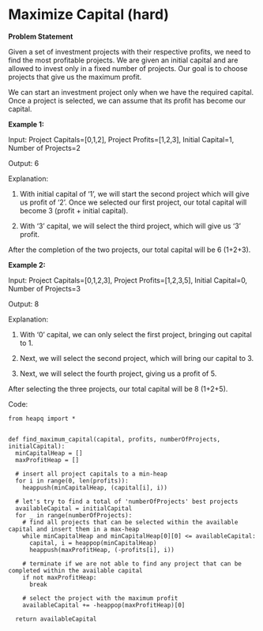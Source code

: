 # Maximize Capital (hard)

**Problem Statement**

Given a set of investment projects with their respective profits, we need to find the most profitable projects. We are given an initial capital and are allowed to invest only in a fixed number of projects. Our goal is to choose projects that give us the maximum profit.

We can start an investment project only when we have the required capital. Once a project is selected, we can assume that its profit has become our capital.

**Example 1:**

Input: Project Capitals=[0,1,2], Project Profits=[1,2,3], Initial Capital=1, Number of Projects=2

Output: 6

Explanation:

  1. With initial capital of ‘1’, we will start the second project which will give us profit of ‘2’. Once we selected our first project, our total capital will become 3 (profit + initial capital).
  
  2. With ‘3’ capital, we will select the third project, which will give us ‘3’ profit.

After the completion of the two projects, our total capital will be 6 (1+2+3).

**Example 2:**

Input: Project Capitals=[0,1,2,3], Project Profits=[1,2,3,5], Initial Capital=0, Number of Projects=3

Output: 8

Explanation:

  1. With ‘0’ capital, we can only select the first project, bringing out capital to 1.

  2. Next, we will select the second project, which will bring our capital to 3.
  
  3. Next, we will select the fourth project, giving us a profit of 5.

After selecting the three projects, our total capital will be 8 (1+2+5).

Code:
```python3
from heapq import *


def find_maximum_capital(capital, profits, numberOfProjects, initialCapital):
  minCapitalHeap = []
  maxProfitHeap = []

  # insert all project capitals to a min-heap
  for i in range(0, len(profits)):
    heappush(minCapitalHeap, (capital[i], i))

  # let's try to find a total of 'numberOfProjects' best projects
  availableCapital = initialCapital
  for _ in range(numberOfProjects):
    # find all projects that can be selected within the available capital and insert them in a max-heap
    while minCapitalHeap and minCapitalHeap[0][0] <= availableCapital:
      capital, i = heappop(minCapitalHeap)
      heappush(maxProfitHeap, (-profits[i], i))

    # terminate if we are not able to find any project that can be completed within the available capital
    if not maxProfitHeap:
      break

    # select the project with the maximum profit
    availableCapital += -heappop(maxProfitHeap)[0]

  return availableCapital
```
